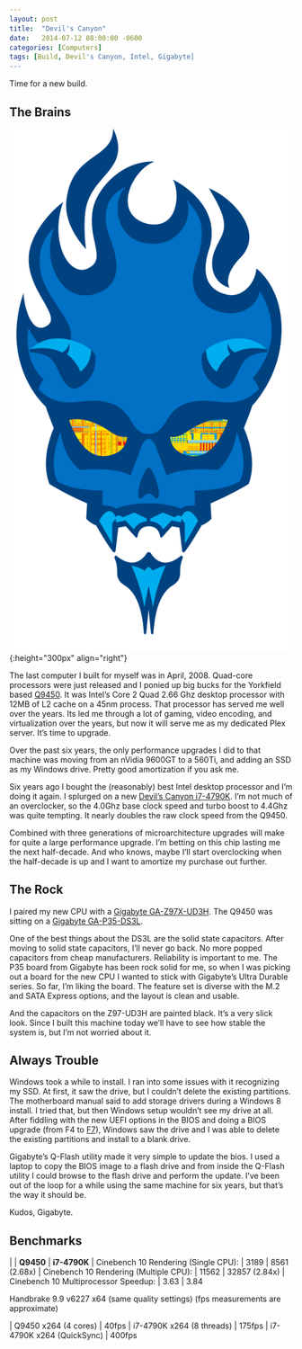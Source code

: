 ```yaml
---
layout: post
title:  "Devil's Canyon"
date:   2014-07-12 08:00:00 -0600
categories: [Computers]
tags: [Build, Devil's Canyon, Intel, Gigabyte]
---
```


Time for a new build.

## The Brains

![Devil's Canyon](/assets/2014/07/devilscanyon.png){:height="300px" align="right"}

The last computer I built for myself was in April, 2008. Quad-core processors were just released and I ponied up big bucks for the Yorkfield based [Q9450](http://ark.intel.com/products/33923/Intel-Core2-Quad-Processor-Q9450-12M-Cache-2_66-GHz-1333-MHz-FSB). It was Intel’s Core 2 Quad 2.66 Ghz desktop processor with 12MB of L2 cache on a 45nm process. That processor has served me well over the years. Its led me through a lot of gaming, video encoding, and virtualization over the years, but now it will serve me as my dedicated Plex server. It’s time to upgrade.

Over the past six years, the only performance upgrades I did to that machine was moving from an nVidia 9600GT to a 560Ti, and adding an SSD as my Windows drive. Pretty good amortization if you ask me.

Six years ago I bought the (reasonably) best Intel desktop processor and I’m doing it again. I splurged on a new [Devil’s Canyon i7-4790K](http://ark.intel.com/compare/80807,33923). I’m not much of an overclocker, so the 4.0Ghz base clock speed and turbo boost to 4.4Ghz was quite tempting. It nearly doubles the raw clock speed from the Q9450.

Combined with three generations of microarchitecture upgrades will make for quite a large performance upgrade. I’m betting on this chip lasting me the next half-decade. And who knows, maybe I’ll start overclocking when the half-decade is up and I want to amortize my purchase out further.

## The Rock

I paired my new CPU with a [Gigabyte GA-Z97X-UD3H](http://www.gigabyte.com/products/product-page.aspx?pid=4960#ov). The Q9450 was sitting on a [Gigabyte GA-P35-DS3L](http://www.gigabyte.com/products/product-page.aspx?pid=2599#ov).

One of the best things about the DS3L are the solid state capacitors. After moving to solid state capacitors, I’ll never go back. No more popped capacitors from cheap manufacturers. Reliability is important to me. The P35 board from Gigabyte has been rock solid for me, so when I was picking out a board for the new CPU I wanted to stick with Gigabyte’s Ultra Durable series. So far, I’m liking the board. The feature set is diverse with the M.2 and SATA Express options, and the layout is clean and usable.

And the capacitors on the Z97-UD3H are painted black. It’s a very slick look. Since I built this machine today we’ll have to see how stable the system is, but I’m not worried about it.

## Always Trouble

Windows took a while to install. I ran into some issues with it recognizing my SSD. At first, it saw the drive, but I couldn’t delete the existing partitions. The motherboard manual said to add storage drivers during a Windows 8 install. I tried that, but then Windows setup wouldn’t see my drive at all. After fiddling with the new UEFI options in the BIOS and doing a BIOS upgrade (from F4 to [F7](http://www.gigabyte.com/products/product-page.aspx?pid=4960#bios)), Windows saw the drive and I was able to delete the existing partitions and install to a blank drive.

Gigabyte’s Q-Flash utility made it very simple to update the bios. I used a laptop to copy the BIOS image to a flash drive and from inside the Q-Flash utility I could browse to the flash drive and perform the update. I’ve been out of the loop for a while using the same machine for six years, but that’s the way it should be.

Kudos, Gigabyte.

## Benchmarks

| | **Q9450** | **i7-4790K**
| Cinebench 10 Rendering (Single CPU):   | 3189  | 8561  (2.68x)
| Cinebench 10 Rendering (Multiple CPU): | 11562 | 32857 (2.84x)
| Cinebench 10 Multiprocessor Speedup:   | 3.63  | 3.84

Handbrake 9.9 v6227 x64 (same quality settings)
(fps measurements are approximate)

| Q9450    x264 (4 cores)   | 40fps
| i7-4790K x264 (8 threads) | 175fps
| i7-4790K x264 (QuickSync) | 400fps
